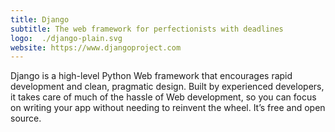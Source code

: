 ```yaml
---
title: Django
subtitle: The web framework for perfectionists with deadlines
logo:  ./django-plain.svg
website: https://www.djangoproject.com
---
```


Django is a high-level Python Web framework that encourages rapid development and
clean, pragmatic design. Built by experienced developers, it takes care of much of
the hassle of Web development, so you can focus on writing your app without needing
to reinvent the wheel. It’s free and open source.

